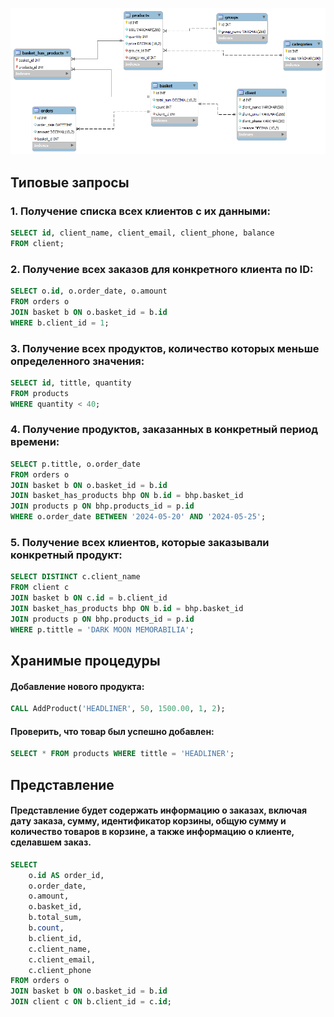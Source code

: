 ![](https://github.com/qweriikk/shop_bd/blob/main/ura.png)

## Типовые запросы 
### 1. Получение списка всех клиентов с их данными:
```sql
SELECT id, client_name, client_email, client_phone, balance
FROM client;
```
### 2. Получение всех заказов для конкретного клиента по ID:
```sql
SELECT o.id, o.order_date, o.amount
FROM orders o
JOIN basket b ON o.basket_id = b.id
WHERE b.client_id = 1;
```

### 3. Получение всех продуктов, количество которых меньше определенного значения:
```sql
SELECT id, tittle, quantity
FROM products
WHERE quantity < 40;
```

### 4. Получение продуктов, заказанных в конкретный период времени:
```sql
SELECT p.tittle, o.order_date
FROM orders o
JOIN basket b ON o.basket_id = b.id
JOIN basket_has_products bhp ON b.id = bhp.basket_id
JOIN products p ON bhp.products_id = p.id
WHERE o.order_date BETWEEN '2024-05-20' AND '2024-05-25';
```

### 5. Получение всех клиентов, которые заказывали конкретный продукт:
```sql
SELECT DISTINCT c.client_name
FROM client c
JOIN basket b ON c.id = b.client_id
JOIN basket_has_products bhp ON b.id = bhp.basket_id
JOIN products p ON bhp.products_id = p.id
WHERE p.tittle = 'DARK MOON MEMORABILIA';
```

## Хранимые процедуры

#### Добавление нового продукта:
```sql
CALL AddProduct('HEADLINER', 50, 1500.00, 1, 2);
```

#### Проверить, что товар был успешно добавлен:
```sql
SELECT * FROM products WHERE tittle = 'HEADLINER';
```

## Представление
#### Представление будет содержать информацию о заказах, включая дату заказа, сумму, идентификатор корзины, общую сумму и количество товаров в корзине, а также информацию о клиенте, сделавшем заказ.
```sql
SELECT 
    o.id AS order_id,
    o.order_date,
    o.amount,
    o.basket_id,
    b.total_sum,
    b.count,
    b.client_id,
    c.client_name,
    c.client_email,
    c.client_phone
FROM orders o
JOIN basket b ON o.basket_id = b.id
JOIN client c ON b.client_id = c.id;
```

